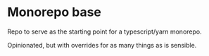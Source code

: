 # Monorepo base

Repo to serve as the starting point for a typescript/yarn monorepo.

Opinionated, but with overrides for as many things as is sensible.
